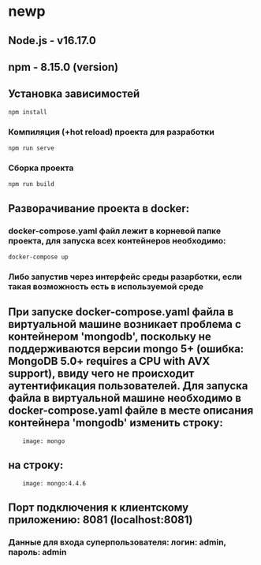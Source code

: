 # newp
## Node.js - v16.17.0
## npm - 8.15.0 (version)
## Установка зависимостей
```
npm install
```
 
### Компиляция (+hot reload) проекта для разработки
```
npm run serve
```

### Сборка проекта
```
npm run build
```

## Разворачивание проекта в docker:
### docker-compose.yaml файл лежит в корневой папке проекта, для запуска всех контейнеров необходимо:
```
docker-compose up
```
### Либо запустив через интерфейс среды разарботки, если такая возможность есть в используемой среде

## При запуске docker-compose.yaml файла в виртуальной машине возникает проблема с контейнером 'mongodb', поскольку не поддерживаются версии mongo 5+ (ошибка: MongoDB 5.0+ requires a CPU with AVX support), ввиду чего не происходит аутентификация пользователей. Для запуска файла в виртуальной машине необходимо в docker-compose.yaml файле в месте описания контейнера 'mongodb' изменить строку:
```
    image: mongo
```
## на строку:
```
    image: mongo:4.4.6
```
## Порт подключения к клиентскому приложению: 8081 (localhost:8081)
### Данные для входа суперпользователя: логин: admin, пароль: admin


